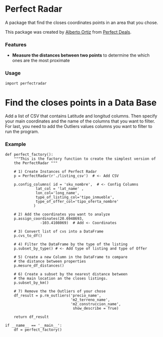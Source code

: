 # Perfect Radar

A package that find the closes coordinates points in an area that you chose.

This package was created by [Alberto Ortiz](https://www.linkedin.com/in/alberto-ortiz-06935784/) from [Perfect Deals](https://www.perfectdeals.com.mx/).

### Features
- **Measure the distances between two points** to determine the which ones are the most proximate

### Usage 

````
import perfectradar
````

# Find the closes points in a Data Base
Add a list of CSV that contains Latitude and longitud columns.
Then specify your main coordinates and the name of the columns that you want to filter.
For last, you need to add the Outliers values columns you want to filter to run the program.

### Example
````
def perfect_factory():
    """This is the factory function to create the simplest version of 
    the PerfectRadar """

    # 1) Create Instances of Perfect Radar
    p = PerfectRadar(r'./listing_csv')  # <- Add CSV

    p.config_columns( id = 'sku_nombre',  # <- Config Columns
              lat_col = 'lat_name' ,
              lon_col='long_name',
              type_of_listing_col='tipo_inmueble',
              type_of_offer_col='tipo_oferta_nombre'
             )

    # 2) Add the coordinates you want to analyze
    p.assign_coordinates(20.6948693,
                -103.4108069)  # Add <- Coordinates

    # 3) Convert list of cvs into a DataFrame
    p.cvs_to_df()

    # 4) Filter the DataFrame by the type of the listing
    p.subset_by_type() # <- Add type of listing and type of Offer

    # 5) Create a new Column in the DataFrame to compare 
    # the distance between properties
    p.mesure_df_distances()

    # 6) Create a subset by the nearest distance between 
    # the main location an the closes listings.
    p.subset_by_km()

    # 7) Remove the the Outliers of your chose
    df_result = p.rm_outliers('precio_name',
                              'm2_terreno_name',
                              'm2_construccion_name',
                               show_describe = True) 

    return df_result

if __name__ == '__main__':
    df = perfect_factory()
````
